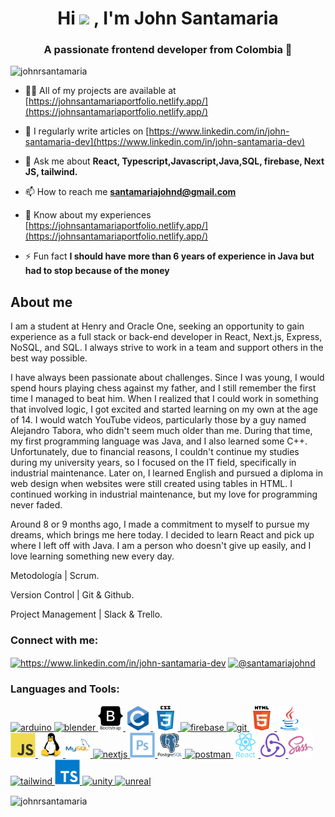 <h1 align="center">Hi  <img src = "https://raw.githubusercontent.com/MartinHeinz/MartinHeinz/master/wave.gif" width = 30px> , I'm John Santamaria</h1>
<h3 align="center">A passionate frontend developer from Colombia 🌄</h3>

<p align="left"> <img src="https://komarev.com/ghpvc/?username=johnrsantamaria&label=Profile%20views&color=0e75b6&style=flat" alt="johnrsantamaria" /> </p>

- 👨‍💻 All of my projects are available at [https://johnsantamariaportfolio.netlify.app/](https://johnsantamariaportfolio.netlify.app/)

- 📝 I regularly write articles on [https://www.linkedin.com/in/john-santamaria-dev](https://www.linkedin.com/in/john-santamaria-dev)

- 💬 Ask me about **React, Typescript,Javascript,Java,SQL, firebase, Next JS, tailwind.**

- 📫 How to reach me **santamariajohnd@gmail.com**

- 📄 Know about my experiences [https://johnsantamariaportfolio.netlify.app/](https://johnsantamariaportfolio.netlify.app/)

- ⚡ Fun fact **I should have more than 6 years of experience in Java but had to stop because of the money**

<h2>About me</h2> 
<p>I am a student at Henry and Oracle One, seeking an opportunity to gain experience as a full stack or back-end developer in React, Next.js, Express, NoSQL, and SQL. I always strive to work in a team and support others in the best way possible.</p>
<p>
I have always been passionate about challenges. Since I was young, I would spend hours playing chess against my father, and I still remember the first time I managed to beat him. When I realized that I could work in something that involved logic, I got excited and started learning on my own at the age of 14. I would watch YouTube videos, particularly those by a guy named Alejandro Tabora, who didn't seem much older than me. During that time, my first programming language was Java, and I also learned some C++. Unfortunately, due to financial reasons, I couldn't continue my studies during my university years, so I focused on the IT field, specifically in industrial maintenance. Later on, I learned English and pursued a diploma in web design when websites were still created using tables in HTML. I continued working in industrial maintenance, but my love for programming never faded.
</p>
<p>
Around 8 or 9 months ago, I made a commitment to myself to pursue my dreams, which brings me here today. I decided to learn React and pick up where I left off with Java. I am a person who doesn't give up easily, and I love learning something new every day.
</p>


Metodología | Scrum.

Version Control | Git & Github.

Project Management | Slack & Trello.


<h3 align="left">Connect with me:</h3>
<p align="left">
<a href="https://www.linkedin.com/in/john-santamaria-dev" target="blank"><img align="center" src="https://raw.githubusercontent.com/rahuldkjain/github-profile-readme-generator/master/src/images/icons/Social/linked-in-alt.svg" alt="https://www.linkedin.com/in/john-santamaria-dev" height="30" width="40" /></a>
<a href="https://www.hackerearth.com/@santamariajohnd" target="blank"><img align="center" src="https://raw.githubusercontent.com/rahuldkjain/github-profile-readme-generator/master/src/images/icons/Social/hackerearth.svg" alt="@santamariajohnd" height="30" width="40" /></a>
</p>

<h3 align="left">Languages and Tools:</h3>
<p align="left"> <a href="https://www.arduino.cc/" target="_blank" rel="noreferrer"> <img src="https://cdn.worldvectorlogo.com/logos/arduino-1.svg" alt="arduino" width="40" height="40"/> </a> <a href="https://www.blender.org/" target="_blank" rel="noreferrer"> <img src="https://download.blender.org/branding/community/blender_community_badge_white.svg" alt="blender" width="40" height="40"/> </a> <a href="https://getbootstrap.com" target="_blank" rel="noreferrer"> <img src="https://raw.githubusercontent.com/devicons/devicon/master/icons/bootstrap/bootstrap-plain-wordmark.svg" alt="bootstrap" width="40" height="40"/> </a> <a href="https://www.cprogramming.com/" target="_blank" rel="noreferrer"> <img src="https://raw.githubusercontent.com/devicons/devicon/master/icons/c/c-original.svg" alt="c" width="40" height="40"/> </a> <a href="https://www.w3schools.com/css/" target="_blank" rel="noreferrer"> <img src="https://raw.githubusercontent.com/devicons/devicon/master/icons/css3/css3-original-wordmark.svg" alt="css3" width="40" height="40"/> </a> <a href="https://firebase.google.com/" target="_blank" rel="noreferrer"> <img src="https://www.vectorlogo.zone/logos/firebase/firebase-icon.svg" alt="firebase" width="40" height="40"/> </a> <a href="https://git-scm.com/" target="_blank" rel="noreferrer"> <img src="https://www.vectorlogo.zone/logos/git-scm/git-scm-icon.svg" alt="git" width="40" height="40"/> </a> <a href="https://www.w3.org/html/" target="_blank" rel="noreferrer"> <img src="https://raw.githubusercontent.com/devicons/devicon/master/icons/html5/html5-original-wordmark.svg" alt="html5" width="40" height="40"/> </a> <a href="https://www.java.com" target="_blank" rel="noreferrer"> <img src="https://raw.githubusercontent.com/devicons/devicon/master/icons/java/java-original.svg" alt="java" width="40" height="40"/> </a> <a href="https://developer.mozilla.org/en-US/docs/Web/JavaScript" target="_blank" rel="noreferrer"> <img src="https://raw.githubusercontent.com/devicons/devicon/master/icons/javascript/javascript-original.svg" alt="javascript" width="40" height="40"/> </a> <a href="https://www.linux.org/" target="_blank" rel="noreferrer"> <img src="https://raw.githubusercontent.com/devicons/devicon/master/icons/linux/linux-original.svg" alt="linux" width="40" height="40"/> </a> <a href="https://www.mysql.com/" target="_blank" rel="noreferrer"> <img src="https://raw.githubusercontent.com/devicons/devicon/master/icons/mysql/mysql-original-wordmark.svg" alt="mysql" width="40" height="40"/> </a> <a href="https://nextjs.org/" target="_blank" rel="noreferrer"> <img src="https://cdn.worldvectorlogo.com/logos/nextjs-2.svg" alt="nextjs" width="40" height="40"/> </a> <a href="https://www.photoshop.com/en" target="_blank" rel="noreferrer"> <img src="https://raw.githubusercontent.com/devicons/devicon/master/icons/photoshop/photoshop-line.svg" alt="photoshop" width="40" height="40"/> </a> <a href="https://www.postgresql.org" target="_blank" rel="noreferrer"> <img src="https://raw.githubusercontent.com/devicons/devicon/master/icons/postgresql/postgresql-original-wordmark.svg" alt="postgresql" width="40" height="40"/> </a> <a href="https://postman.com" target="_blank" rel="noreferrer"> <img src="https://www.vectorlogo.zone/logos/getpostman/getpostman-icon.svg" alt="postman" width="40" height="40"/> </a> <a href="https://reactjs.org/" target="_blank" rel="noreferrer"> <img src="https://raw.githubusercontent.com/devicons/devicon/master/icons/react/react-original-wordmark.svg" alt="react" width="40" height="40"/> </a> <a href="https://redux.js.org" target="_blank" rel="noreferrer"> <img src="https://raw.githubusercontent.com/devicons/devicon/master/icons/redux/redux-original.svg" alt="redux" width="40" height="40"/> </a> <a href="https://sass-lang.com" target="_blank" rel="noreferrer"> <img src="https://raw.githubusercontent.com/devicons/devicon/master/icons/sass/sass-original.svg" alt="sass" width="40" height="40"/> </a> <a href="https://tailwindcss.com/" target="_blank" rel="noreferrer"> <img src="https://www.vectorlogo.zone/logos/tailwindcss/tailwindcss-icon.svg" alt="tailwind" width="40" height="40"/> </a> <a href="https://www.typescriptlang.org/" target="_blank" rel="noreferrer"> <img src="https://raw.githubusercontent.com/devicons/devicon/master/icons/typescript/typescript-original.svg" alt="typescript" width="40" height="40"/> </a> <a href="https://unity.com/" target="_blank" rel="noreferrer"> <img src="https://www.vectorlogo.zone/logos/unity3d/unity3d-icon.svg" alt="unity" width="40" height="40"/> </a> <a href="https://unrealengine.com/" target="_blank" rel="noreferrer"> <img src="https://raw.githubusercontent.com/kenangundogan/fontisto/036b7eca71aab1bef8e6a0518f7329f13ed62f6b/icons/svg/brand/unreal-engine.svg" alt="unreal" width="40" height="40"/> </a> </p>

<p><img align="center" src="https://github-readme-stats.vercel.app/api/top-langs?username=johnrsantamaria&show_icons=true&locale=en&layout=compact" alt="johnrsantamaria" /></p>
